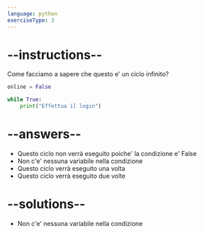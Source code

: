 ```yaml
---
language: python
exerciseType: 3
---
```


# --instructions--

Come facciamo a sapere che questo e' un ciclo infinito?
```python
online = False

while True:
    print("Effettua il login")
```

# --answers--

- Questo ciclo non verrà eseguito poiche' la condizione e' False
- Non c'e' nessuna variabile nella condizione
- Questo ciclo verrà eseguito una volta
- Questo ciclo verrà eseguito due volte

# --solutions--

- Non c'e' nessuna variabile nella condizione
